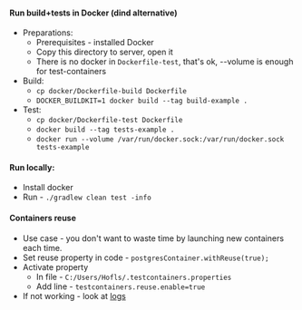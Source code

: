 #### Run build+tests in Docker (dind alternative)
* Preparations:
    * Prerequisites - installed Docker
    * Copy this directory to server, open it
    * There is no docker in `Dockerfile-test`, that's ok, --volume is enough for test-containers
* Build:
    * `cp docker/Dockerfile-build Dockerfile`
    * `DOCKER_BUILDKIT=1 docker build --tag build-example .`
* Test:
    * `cp docker/Dockerfile-test Dockerfile`
    * `docker build --tag tests-example .`
    * `docker run --volume /var/run/docker.sock:/var/run/docker.sock tests-example`

#### Run locally:
* Install docker
* Run - `./gradlew clean test -info`

#### Containers reuse
* Use case - you don't want to waste time by launching new containers each time.
* Set reuse property in code - `postgresContainer.withReuse(true);`
* Activate property
    * In file - `C:/Users/Hofls/.testcontainers.properties`
    * Add line - `testcontainers.reuse.enable=true`
* If not working - look at [logs](https://www.testcontainers.org/supported_docker_environment/logging_config/)
